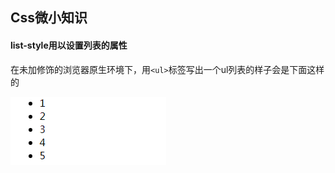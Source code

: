 Css微小知识
------  
#### list-style用以设置列表的属性  
在未加修饰的浏览器原生环境下，用`<ul>`标签写出一个ul列表的样子会是下面这样的  

![ul](static/img/ul.png 'ul标签')
